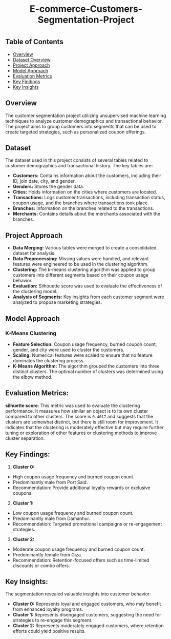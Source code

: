 <h1 align="center">
E-commerce-Customers-Segmentation-Project
<h1 align="center">

## Table of Contents
- [Overview](#Overview)
- [Dataset Overview](#Dataset-Overview)
- [Project Approach](#Project-Approach)
- [Model Approach](#Model-Approach)
- [Evaluation Metrics](#Evaluation-Metrics)
- [Key Findings](#Key-Findings)
- [Key Insights](#Key-Insights)



## Overview
The customer segmentation project utilizing unsupervised machine learning techniques to analyze customer demographics and transactional behavior. The project aims to group customers into segments that can be used to create targeted strategies, such as personalized coupon offerings.

## Dataset
The dataset used in this project consists of several tables related to customer demographics and transactional history. The key tables are:
- **Customers:** Contains information about the customers, including their ID, join date, city, and gender.
- **Genders:** Stores the gender data.
- **Cities:** Holds information on the cities where customers are located.
- **Transactions:** Logs customer transactions, including transaction status, coupon usage, and the branches where transactions took place.
- **Branches:** Information on the branches related to the transactions.
- **Merchants:** Contains details about the merchants associated with the branches.

## Project Approach
- **Data Merging:** Various tables were merged to create a consolidated dataset for analysis.
- **Data Preprocessing:** Missing values were handled, and relevant features were engineered to be used in the clustering algorithm.
- **Clustering:** The k-means clustering algorithm was applied to group customers into different segments based on their coupon usage behavior.
- **Evaluation:** Silhouette score was used to evaluate the effectiveness of the clustering model.
- **Analysis of Segments:** Key insights from each customer segment were analyzed to propose marketing strategies.

## Model Approach
### K-Means Clustering
- **Feature Selection:** Coupon usage frequency, burned coupon count, gender, and city were used to cluster the customers.
- **Scaling:** Numerical features were scaled to ensure that no feature dominates the clustering process.
- **K-Means Algorithm:** The algorithm grouped the customers into three distinct clusters. The optimal number of clusters was determined using the elbow method.

## Evaluation Metrics:
**silhuette score**: This metric was used to evaluate the clustering performance. It measures how similar an object is to its own cluster compared to other clusters. The score is `0.4017` and suggests that the clusters are somewhat distinct, but there is still room for improvement. It indicates that the clustering is moderately effective but may require further tuning or exploration of other features or clustering methods to improve cluster separation.

## Key Findings:
1. **Cluster 0:**
- High coupon usage frequency and burned coupon count.
- Predominantly male from Port Said.
- Recommendation: Provide additional loyalty rewards or exclusive coupons.

2. **Cluster 1:**
- Low coupon usage frequency and burned coupon count.
- Predominantly male from Damanhur.
- Recommendation: Targeted promotional campaigns or re-engagement strategies.

3. **Cluster 2:**
- Moderate coupon usage frequency and burned coupon count.
- Predominantly female from Giza.
- Recommendation: Retention-focused offers such as time-limited discounts or combo offers.

## Key Insights:
The segmentation revealed valuable insights into customer behavior:
- **Cluster 0:** Represents loyal and engaged customers, who may benefit from enhanced loyalty programs.
- **Cluster 1:** Represents disengaged customers, suggesting the need for strategies to re-engage this segment.
- **Cluster 2:** Represents moderately engaged customers, where retention efforts could yield positive results.
